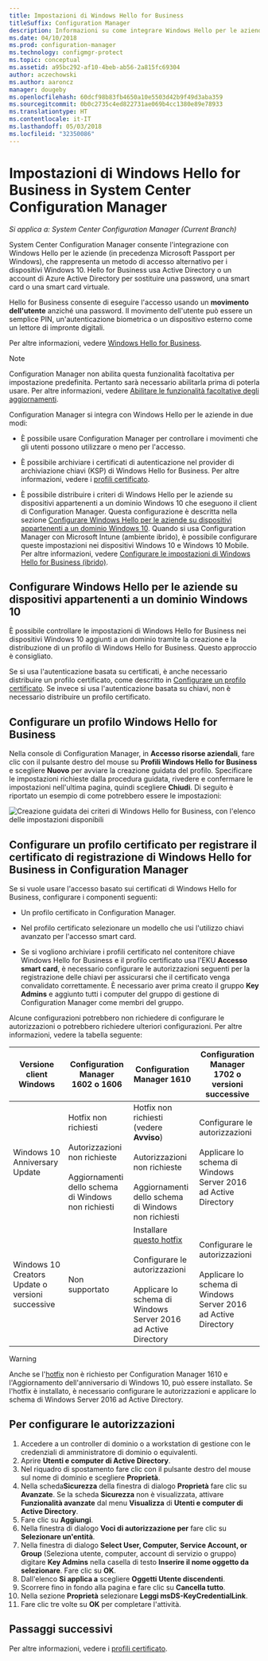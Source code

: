 ```yaml
---
title: Impostazioni di Windows Hello for Business
titleSuffix: Configuration Manager
description: Informazioni su come integrare Windows Hello per le aziende con System Center Configuration Manager.
ms.date: 04/10/2018
ms.prod: configuration-manager
ms.technology: configmgr-protect
ms.topic: conceptual
ms.assetid: a95bc292-af10-4beb-ab56-2a815fc69304
author: aczechowski
ms.author: aaroncz
manager: dougeby
ms.openlocfilehash: 60dcf98b83fb4650a10e5503d42b9f49d3aba359
ms.sourcegitcommit: 0b0c2735c4ed822731ae069b4cc1380e89e78933
ms.translationtype: HT
ms.contentlocale: it-IT
ms.lasthandoff: 05/03/2018
ms.locfileid: "32350086"
---
```

# <a name="windows-hello-for-business-settings-in-system-center-configuration-manager"></a>Impostazioni di Windows Hello for Business in System Center Configuration Manager

*Si applica a: System Center Configuration Manager (Current Branch)*

<!--1245704-->
System Center Configuration Manager consente l'integrazione con Windows Hello per le aziende (in precedenza Microsoft Passport per Windows), che rappresenta un metodo di accesso alternativo per i dispositivi Windows 10. Hello for Business usa Active Directory o un account di Azure Active Directory per sostituire una password, una smart card o una smart card virtuale.  

Hello for Business consente di eseguire l'accesso usando un **movimento dell'utente** anziché una password. Il movimento dell'utente può essere un semplice PIN, un'autenticazione biometrica o un dispositivo esterno come un lettore di impronte digitali.

Per altre informazioni, vedere [Windows Hello for Business](https://docs.microsoft.com/windows/access-protection/hello-for-business/hello-identity-verification).


> [!Note]  
> Configuration Manager non abilita questa funzionalità facoltativa per impostazione predefinita. Pertanto sarà necessario abilitarla prima di poterla usare. Per altre informazioni, vedere [Abilitare le funzionalità facoltative degli aggiornamenti](/sccm/core/servers/manage/install-in-console-updates#bkmk_options).<!--505213-->  


 Configuration Manager si integra con Windows Hello per le aziende in due modi:  

-   È possibile usare Configuration Manager per controllare i movimenti che gli utenti possono utilizzare o meno per l'accesso.  

-   È possibile archiviare i certificati di autenticazione nel provider di archiviazione chiavi (KSP) di Windows Hello for Business. Per altre informazioni, vedere i [profili certificato](introduction-to-certificate-profiles.md).  

- È possibile distribuire i criteri di Windows Hello per le aziende su dispositivi appartenenti a un dominio Windows 10 che eseguono il client di Configuration Manager. Questa configurazione è descritta nella sezione [Configurare Windows Hello per le aziende su dispositivi appartenenti a un dominio Windows 10](#configure-windows-hello-for-business-on-domain-joined-windows-10-devices). Quando si usa Configuration Manager con Microsoft Intune (ambiente ibrido), è possibile configurare queste impostazioni nei dispositivi Windows 10 e Windows 10 Mobile. Per altre informazioni, vedere [Configurare le impostazioni di Windows Hello for Business (ibrido)](../../mdm/deploy-use/windows-hello-for-business-settings.md).

## <a name="configure-windows-hello-for-business-on-domain-joined-windows-10-devices"></a>Configurare Windows Hello per le aziende su dispositivi appartenenti a un dominio Windows 10
È possibile controllare le impostazioni di Windows Hello for Business nei dispositivi Windows 10 aggiunti a un dominio tramite la creazione e la distribuzione di un profilo di Windows Hello for Business. Questo approccio è consigliato.


Se si usa l'autenticazione basata su certificati, è anche necessario distribuire un profilo certificato, come descritto in [Configurare un profilo certificato](#configure-a-certificate-profile). Se invece si usa l'autenticazione basata su chiavi, non è necessario distribuire un profilo certificato.

## <a name="configure-a-windows-hello-for-business-profile"></a>Configurare un profilo Windows Hello for Business  

Nella console di Configuration Manager, in **Accesso risorse aziendali**, fare clic con il pulsante destro del mouse su **Profili Windows Hello for Business** e scegliere **Nuovo** per avviare la creazione guidata del profilo. Specificare le impostazioni richieste dalla procedura guidata, rivedere e confermare le impostazioni nell'ultima pagina, quindi scegliere **Chiudi**. Di seguito è riportato un esempio di come potrebbero essere le impostazioni:  

![Creazione guidata dei criteri di Windows Hello for Business, con l'elenco delle impostazioni disponibili](../media/Hello-for-Business-settings.png)

## <a name="configure-a-certificate-profile-to-enroll-the-windows-hello-for-business-enrollment-certificate-in-configuration-manager"></a>Configurare un profilo certificato per registrare il certificato di registrazione di Windows Hello for Business in Configuration Manager  
 Se si vuole usare l'accesso basato sui certificati di Windows Hello for Business, configurare i componenti seguenti:  

-   Un profilo certificato in Configuration Manager.  

-   Nel profilo certificato selezionare un modello che usi l'utilizzo chiavi avanzato per l'accesso smart card.  

-   Se si vogliono archiviare i profili certificato nel contenitore chiave Windows Hello for Business e il profilo certificato usa l'EKU **Accesso smart card**, è necessario configurare le autorizzazioni seguenti per la registrazione delle chiavi per assicurarsi che il certificato venga convalidato correttamente.
È necessario aver prima creato il gruppo **Key Admins** e aggiunto tutti i computer del gruppo di gestione di Configuration Manager come membri del gruppo.

Alcune configurazioni potrebbero non richiedere di configurare le autorizzazioni o potrebbero richiedere ulteriori configurazioni. Per altre informazioni, vedere la tabella seguente:

|Versione client Windows|Configuration Manager 1602 o 1606|Configuration Manager 1610|Configuration Manager 1702 o versioni successive|
|-|-|-|-|
|Windows 10 Anniversary Update|Hotfix non richiesti<br><br>Autorizzazioni non richieste<br><br>Aggiornamenti dello schema di Windows non richiesti|Hotfix non richiesti (vedere **Avviso**)<br><br>Autorizzazioni non richieste<br><br>Aggiornamenti dello schema di Windows non richiesti|Configurare le autorizzazioni<br><br>Applicare lo schema di Windows Server 2016 ad Active Directory|
|Windows 10 Creators Update o versioni successive|Non supportato|Installare [questo hotfix](https://support.microsoft.com/help/4010155/update-rollup-for-system-center-configuration-manager-current-branch-v)<br><br>Configurare le autorizzazioni<br><br>Applicare lo schema di Windows Server 2016 ad Active Directory|Configurare le autorizzazioni<br><br>Applicare lo schema di Windows Server 2016 ad Active Directory|

> [!WARNING]
> Anche se l'[hotfix](https://support.microsoft.com/help/4010155/update-rollup-for-system-center-configuration-manager-current-branch-v) non è richiesto per Configuration Manager 1610 e l'Aggiornamento dell'anniversario di Windows 10, può essere installato.  Se l'hotfix è installato, è necessario configurare le autorizzazioni e applicare lo schema di Windows Server 2016 ad Active Directory.

## <a name="to-configure-permissions"></a>Per configurare le autorizzazioni

1.  Accedere a un controller di dominio o a workstation di gestione con le credenziali di amministratore di dominio o equivalenti.
2.  Aprire **Utenti e computer di Active Directory**.
3.  Nel riquadro di spostamento fare clic con il pulsante destro del mouse sul nome di dominio e scegliere **Proprietà**.
4.  Nella scheda**Sicurezza** della finestra di dialogo *<domain name>* **Proprietà** fare clic su **Avanzate**. Se la scheda **Sicurezza** non è visualizzata, attivare **Funzionalità avanzate** dal menu **Visualizza** di **Utenti e computer di Active Directory**.
5.  Fare clic su **Aggiungi**.
6.  Nella finestra di dialogo **Voci di autorizzazione per** *<domain name>* fare clic su **Selezionare un'entità**.
7.  Nella finestra di dialogo **Select User, Computer, Service Account, or Group** (Seleziona utente, computer, account di servizio o gruppo) digitare **Key Admins** nella casella di testo **Inserire il nome oggetto da selezionare**. Fare clic su **OK**.
8.  Dall'elenco **Si applica a** scegliere **Oggetti Utente discendenti**.
9.  Scorrere fino in fondo alla pagina e fare clic su **Cancella tutto**.
10. Nella sezione **Proprietà** selezionare **Leggi msDS-KeyCredentialLink**.
11. Fare clic tre volte su **OK** per completare l'attività.


## <a name="next-steps"></a>Passaggi successivi

Per altre informazioni, vedere i [profili certificato](introduction-to-certificate-profiles.md).  




